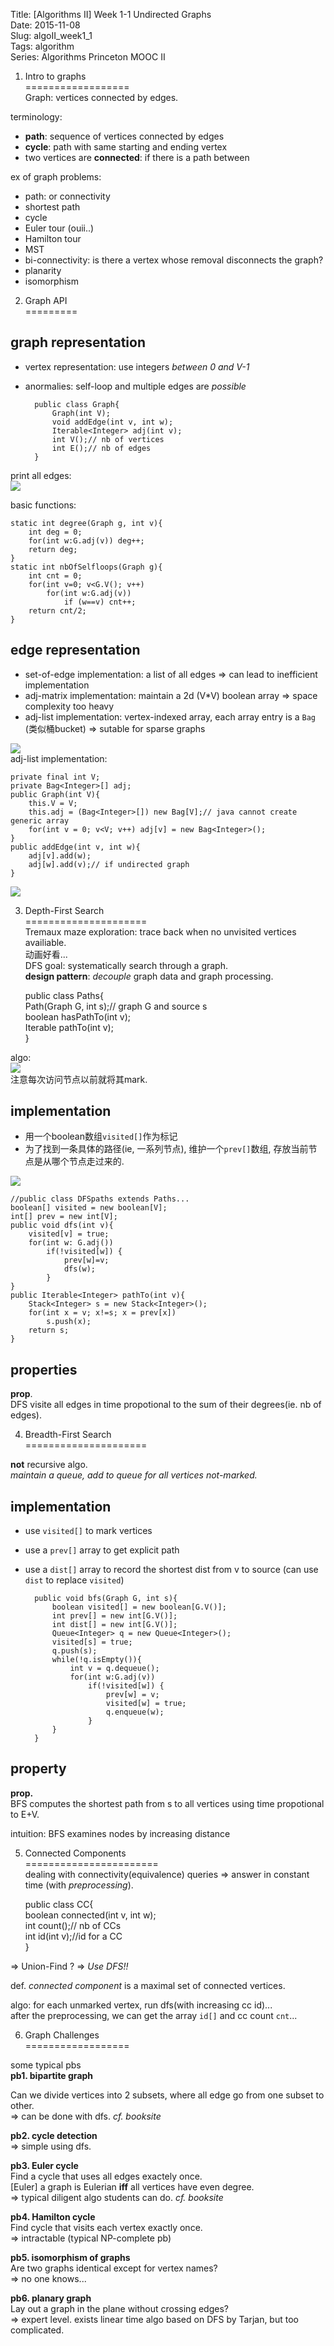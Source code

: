Title: [Algorithms II] Week 1-1 Undirected Graphs   
Date: 2015-11-08   
Slug:  algoII_week1_1   
Tags: algorithm   
Series: Algorithms Princeton MOOC II 
 
    
   
1. Intro to graphs   
==================   
Graph: vertices connected by edges.    
   
terminology:    
   
* **path**:  sequence of vertices connected by edges   
* **cycle**: path with same starting and ending vertex   
* two vertices are **connected**: if there is a path between     
   
   
ex of graph problems:    
   
* path: or connectivity   
* shortest path   
* cycle   
* Euler tour (ouii..)   
* Hamilton tour   
* MST   
* bi-connectivity: is there a vertex whose removal disconnects the graph?   
* planarity   
* isomorphism   
   
   
2. Graph API   
=========   
   
   
   
graph representation   
--------------------   
   
* vertex representation:  use integers *between 0 and V-1*   
* anormalies: self-loop and multiple edges are *possible*    


        public class Graph{   
            Graph(int V);   
            void addEdge(int v, int w);   
            Iterable<Integer> adj(int v);   
            int V();// nb of vertices   
            int E();// nb of edges   
        }   

   
print all edges:    
![](../images/algoII_week1_1/pasted_image.png)   
   
basic functions:   

	static int degree(Graph g, int v){   
		int deg = 0;   
		for(int w:G.adj(v)) deg++;   
		return deg;   
	}   
	static int nbOfSelfloops(Graph g){   
		int cnt = 0;   
		for(int v=0; v<G.V(); v++)   
			for(int w:G.adj(v))    
				if (w==v) cnt++;   
		return cnt/2;   
	}   

   
edge representation   
-------------------   
   
* set-of-edge implementation: a list of all edges ⇒ can lead to inefficient implementation   
* adj-matrix implementation: maintain a 2d (V*V) boolean array ⇒ space complexity too heavy   
* adj-list implementation: vertex-indexed array, each array entry is a ``Bag`` (类似桶bucket) ⇒ sutable for sparse graphs   
   
![](../images/algoII_week1_1/pasted_image001.png)   
adj-list implementation:   

	private final int V;   
	private Bag<Integer>[] adj;   
	public Graph(int V){   
		this.V = V;   
		this.adj = (Bag<Integer>[]) new Bag[V];// java cannot create generic array   
		for(int v = 0; v<V; v++) adj[v] = new Bag<Integer>();   
	}   
	public addEdge(int v, int w){   
		adj[v].add(w);   
        adj[w].add(v);// if undirected graph   
    }    

![](../images/algoII_week1_1/pasted_image002.png)   
   
3. Depth-First Search   
=====================   
Tremaux maze exploration: trace back when no unvisited vertices availiable.    
动画好看...   
DFS goal: systematically search through a graph.    
**design pattern**: *decouple* graph data and graph processing.    

	public class Paths{   
		Path(Graph G, int s);// graph G and source s   
		boolean hasPathTo(int v);   
		Iterable<Integer> pathTo(int v);   
	}   

algo:    
![](../images/algoII_week1_1/pasted_image003.png)   
注意每次访问节点以前就将其mark.    
   
implementation   
--------------   
   
* 用一个boolean数组``visited[]``作为标记   
* 为了找到一条具体的路径(ie, 一系列节点), 维护一个``prev[]``数组, 存放当前节点是从哪个节点走过来的.    
   
![](../images/algoII_week1_1/pasted_image004.png)  

    //public class DFSpaths extends Paths...   
    boolean[] visited = new boolean[V];   
    int[] prev = new int[V];   
    public void dfs(int v){   
        visited[v] = true;   
        for(int w: G.adj())   
            if(!visited[w]) {   
                prev[w]=v;   
                dfs(w);   
            }   
    }   
    public Iterable<Integer> pathTo(int v){   
        Stack<Integer> s = new Stack<Integer>();   
        for(int x = v; x!=s; x = prev[x])    
            s.push(x);   
        return s;   
    }   

   
properties   
----------   
**prop**.   
DFS visite all edges in time propotional to the sum of their degrees(ie. nb of edges).    
   
   
4. Breadth-First Search   
=====================   
   
   
**not** recursive algo.   
*maintain a queue, add to queue for all vertices not-marked.*    
   
implementation   
--------------   
   
* use ``visited[]`` to mark vertices   
* use a ``prev[]`` array to get explicit path   
* use a ``dist[]`` array to record the shortest dist from v to source (can use ``dist`` to replace ``visited``)   

        public void bfs(Graph G, int s){   
            boolean visited[] = new boolean[G.V()];   
            int prev[] = new int[G.V()];   
            int dist[] = new int[G.V()];   
            Queue<Integer> q = new Queue<Integer>();   
            visited[s] = true;   
            q.push(s);   
            while(!q.isEmpty()){   
                int v = q.dequeue();   
                for(int w:G.adj(v))   
                    if(!visited[w]) {   
                        prev[w] = v;   
                        visited[w] = true;   
                        q.enqueue(w);   
                    }	   
            }   
        }   

   
property   
--------   
**prop.**   
BFS computes the shortest path from s to all vertices using time propotional to E+V.    
   
intuition: BFS examines nodes by increasing distance    
   
5. Connected Components   
=======================   
dealing with connectivity(equivalence) queries ⇒ answer in constant time (with *preprocessing*).    

    public class CC{   
        boolean connected(int v, int w);   
        int count();// nb of CCs   
        int id(int v);//id for a CC   
    }   

⇒ Union-Find ? ⇒ *Use DFS!!*   
   
def. *connected component* is a maximal set of connected vertices.    
   
algo: for each unmarked vertex, run dfs(with increasing cc id)...   
after the preprocessing, we can get the array ``id[]`` and cc count ``cnt``...   
   
   
6. Graph Challenges    
==================
   
   
some typical pbs   
**pb1. bipartite graph**   
   
    
Can we  divide vertices into 2 subsets, where all edge go from one subset to other.    
⇒ can be done with dfs. *cf. booksite*   
   
**pb2. cycle detection**   
⇒ simple using dfs.    
   
**pb3. Euler cycle**   
Find a cycle that uses all edges exactely once.    
[Euler] a graph is Eulerian **iff** all vertices have even degree.    
⇒ typical diligent algo students can do. *cf. booksite*   
   
**pb4. Hamilton cycle**   
Find cycle that visits each vertex exactly once.    
⇒ intractable (typical NP-complete pb)   
   
**pb5. isomorphism of graphs**   
Are two graphs identical except for vertex names?   
⇒ no one knows...    
   
**pb6. planary graph**   
Lay out a graph in the plane without crossing edges?   
⇒ expert level. exists linear time algo based on DFS by Tarjan, but too complicated.    
